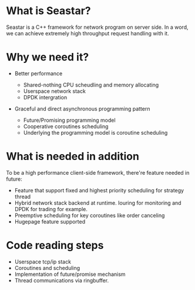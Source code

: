 # What is Seastar?
Seastar is a C++ framework for network program on server side.
In a word, we can achieve extremely high throughput request handling with it.
# Why we need it?
- Better performance 
    - Shared-nothing CPU scheudling and memory allocating 
    - Userspace network stack
    - DPDK intergration 

- Graceful and direct asynchronous programming pattern
    - Future/Promising programming model
    - Cooperative coroutines scheduling
    - Underlying the programming model is coroutine scheduling

# What is needed in addition
To be a high performance client-side framework, there're feature needed in future:
- Feature that support fixed and highest priority scheduling for strategy thread
- Hybrid network stack backend at runtime. Iouring for monitoring and DPDK for trading for example.
- Preemptive scheduling for key coroutines like order canceling
- Hugepage feature supported 

# Code reading steps
- Userspace tcp/ip stack
- Coroutines and scheduling
- Implementation of future/promise mechanism
- Thread communications via ringbuffer.